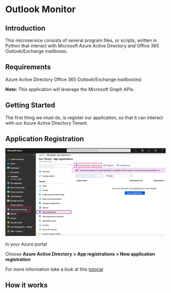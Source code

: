 # Outlook Monitor

## Introduction

This microservice consists of several program files, or scripts, written in Python that interact 
with Microsoft Azure Active Directory and Office 365 Outlook/Exchange mailboxes.

## Requirements
Azure Active Directory
Office 365 Outlook/Exchange mailbox(es)

**Note:** This application will leverage the Microsoft Graph APIs.
## Getting Started
The first thing we must do, is register our application, so that it can interact with 
our Azure Active Directory Tenant.

## Application Registration
![APP REGISTRATION][logo1]

[logo1]: https://github.com/clintmann/exchange-monitor/blob/master/images/App_registration.gif "App Registration"
 
In your Azure portal

Choose **Azure Active Directory > App registrations > New application registration**


For more information take a look at this [tutorial](https://docs.microsoft.com/en-us/azure/active-directory-b2c/tutorial-register-applications#register-a-web-app)
## How it works

